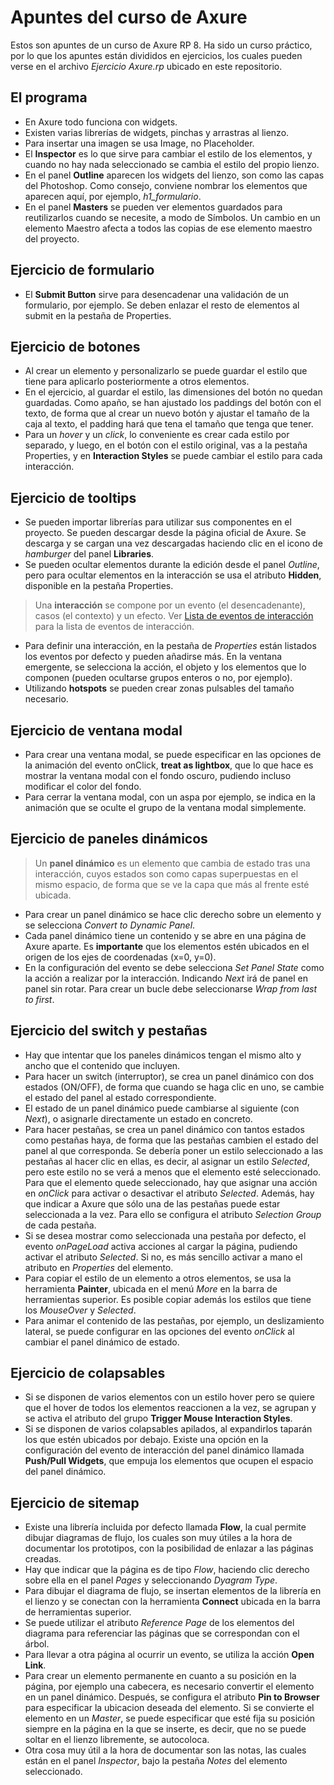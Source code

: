 # Apuntes del curso de Axure
Estos son apuntes de un curso de Axure RP 8. Ha sido un curso práctico, por lo que los apuntes están divididos en ejercicios, los cuales pueden verse en el archivo *Ejercicio Axure.rp* ubicado en este repositorio.

## El programa
- En Axure todo funciona con widgets.
- Existen varias librerías de widgets, pinchas y arrastras al lienzo.
- Para insertar una imagen se usa Image, no Placeholder.
- El **Inspector** es lo que sirve para cambiar el estilo de los elementos, y cuando no hay nada seleccionado se cambia el estilo del propio lienzo.
- En el panel **Outline** aparecen los widgets del lienzo, son como las capas del Photoshop. Como consejo, conviene nombrar los elementos que aparecen aquí, por ejemplo, *h1_formulario*.
- En el panel **Masters** se pueden ver elementos guardados para reutilizarlos cuando se necesite, a modo de Símbolos. Un cambio en un elemento Maestro afecta a todos las copias de ese elemento maestro del proyecto.

## Ejercicio de formulario
- El **Submit Button** sirve para desencadenar una validación de un formulario, por ejemplo. Se deben enlazar el resto de elementos al submit en la pestaña de Properties.

## Ejercicio de botones
- Al crear un elemento y personalizarlo se puede guardar el estilo que tiene para aplicarlo posteriormente a otros elementos.
- En el ejercicio, al guardar el estilo, las dimensiones del botón no quedan guardadas. Como apaño, se han ajustado los paddings del botón con el texto, de forma que al crear un nuevo botón y ajustar el tamaño de la caja al texto, el padding hará que tena el tamaño que tenga que tener.
- Para un *hover* y un *click*, lo conveniente es crear cada estilo por separado, y luego, en el botón con el estilo original, vas a la pestaña Properties, y en **Interaction Styles** se puede cambiar el estilo para cada interacción.

## Ejercicio de tooltips
- Se pueden importar librerías para utilizar sus componentes en el proyecto. Se pueden descargar desde la página oficial de Axure. Se descarga y se cargan una vez descargadas haciendo clic en el icono de *hamburger* del panel **Libraries**.
- Se pueden ocultar elementos durante la edición desde el panel *Outline*, pero para ocultar elementos en la interacción se usa el atributo **Hidden**, disponible en la pestaña Properties.
> Una **interacción** se compone por un evento (el desencadenante), casos (el contexto) y un efecto. Ver [Lista de eventos de interacción](https://www.axure.com/support/reference/interactions) para la lista de eventos de interacción.

- Para definir una interacción, en la pestaña de *Properties* están listados los eventos por defecto y pueden añadirse más. En la ventana emergente, se selecciona la acción, el objeto y los elementos que lo componen (pueden ocultarse grupos enteros o no, por ejemplo).
- Utilizando **hotspots** se pueden crear zonas pulsables del tamaño necesario.

## Ejercicio de ventana modal
- Para crear una ventana modal, se puede especificar en las opciones de la animación del evento onClick, **treat as lightbox**, que lo que hace es mostrar la ventana modal con el fondo oscuro, pudiendo incluso modificar el color del fondo.
- Para cerrar la ventana modal, con un aspa por ejemplo, se indica en la animación que se oculte el grupo de la ventana modal simplemente.

## Ejercicio de paneles dinámicos
> Un **panel dinámico** es un elemento que cambia de estado tras una interacción, cuyos estados son como capas superpuestas en el mismo espacio, de forma que se ve la capa que más al frente esté ubicada.

- Para crear un panel dinámico se hace clic derecho sobre un elemento y se selecciona *Convert to Dynamic Panel*.
- Cada panel dinámico tiene un contenido y se abre en una página de Axure aparte. Es **importante** que los elementos estén ubicados en el origen de los ejes de coordenadas (x=0, y=0).
- En la configuración del evento se debe selecciona *Set Panel State* como la acción a realizar por la interacción. Indicando *Next* irá de panel en panel sin rotar. Para crear un bucle debe seleccionarse *Wrap from last to first*.

## Ejercicio del switch y pestañas
- Hay que intentar que los paneles dinámicos tengan el mismo alto y ancho que el contenido que incluyen.
- Para hacer un switch (interruptor), se crea un panel dinámico con dos estados (ON/OFF), de forma que cuando se haga clic en uno, se cambie el estado del panel al estado correspondiente.
- El estado de un panel dinámico puede cambiarse al siguiente (con *Next*), o asignarle directamente un estado en concreto.
- Para hacer pestañas, se crea un panel dinámico con tantos estados como pestañas haya, de forma que las pestañas cambien el estado del panel al que corresponda. Se debería poner un estilo seleccionado a las pestañas al hacer clic en ellas, es decir, al asignar un estilo *Selected*, pero este estilo no se verá a menos que el elemento esté seleccionado. Para que el elemento quede seleccionado, hay que asignar una acción en *onClick* para activar o desactivar el atributo *Selected*. Además, hay que indicar a Axure que sólo una de las pestañas puede estar seleccionada a la vez. Para ello se configura el atributo *Selection Group* de cada pestaña.
- Si se desea mostrar como seleccionada una pestaña por defecto, el evento *onPageLoad* activa acciones al cargar la página, pudiendo activar el atributo *Selected*. Si no, es más sencillo activar a mano el atributo en *Properties* del elemento.
- Para copiar el estilo de un elemento a otros elementos, se usa la herramienta **Painter**, ubicada en el menú *More* en la barra de herramientas superior. Es posible copiar además los estilos que tiene los *MouseOver* y *Selected*.  
- Para animar el contenido de las pestañas, por ejemplo, un deslizamiento lateral, se puede configurar en las opciones del evento *onClick* al cambiar el panel dinámico de estado.

## Ejercicio de colapsables
- Si se disponen de varios elementos con un estilo hover pero se quiere que el hover de todos los elementos reaccionen a la vez, se agrupan y se activa el atributo del grupo **Trigger Mouse Interaction Styles**.
- Si se disponen de varios colapsables apilados, al expandirlos taparán los que estén ubicados por debajo. Existe una opción en la configuración del evento de interacción del panel dinámico llamada **Push/Pull Widgets**, que empuja los elementos que ocupen el espacio del panel dinámico.

## Ejercicio de sitemap
- Existe una librería incluida por defecto llamada **Flow**, la cual permite dibujar diagramas de flujo, los cuales son muy útiles a la hora de documentar los prototipos, con la posibilidad de enlazar a las páginas creadas.
- Hay que indicar que la página es de tipo *Flow*, haciendo clic derecho sobre ella en el panel *Pages* y seleccionando *Dyagram Type*. 
- Para dibujar el diagrama de flujo, se insertan elementos de la librería en el lienzo y se conectan con la herramienta **Connect** ubicada en la barra de herramientas superior.
- Se puede utilizar el atributo *Reference Page* de los elementos del diagrama para referenciar las páginas que se correspondan con el árbol.
- Para llevar a otra página al ocurrir un evento, se utiliza la acción **Open Link**.
- Para crear un elemento permanente en cuanto a su posición en la página, por ejemplo una cabecera, es necesario convertir el elemento en un panel dinámico. Después, se configura el atributo **Pin to Browser** para especificar la ubicacion deseada del elemento. Si se convierte el elemento en un *Master*, se puede especificar que esté fija su posición siempre en la página en la que se inserte, es decir, que no se puede soltar en el lienzo libremente, se autocoloca.
- Otra cosa muy útil a la hora de documentar son las notas, las cuales están en el panel *Inspector*, bajo la pestaña *Notes* del elemento seleccionado.
